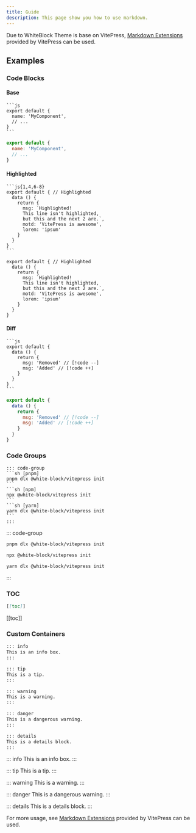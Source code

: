 ```yaml
---
title: Guide
description: This page show you how to use markdown.
---
```


Due to WhiteBlock Theme is base on VitePress, [Markdown Extensions](https://vitepress.dev/guide/markdown) provided by VitePress can be used. 

## Examples

### Code Blocks

#### Base
````
```js
export default {
  name: 'MyComponent',
  // ...
}
```
````

```js
export default {
  name: 'MyComponent',
  // ...
}
```

#### Highlighted
````
```js{1,4,6-8}
export default { // Highlighted
  data () {
    return {
      msg: `Highlighted!
      This line isn't highlighted,
      but this and the next 2 are.`,
      motd: 'VitePress is awesome',
      lorem: 'ipsum'
    }
  }
}
```
````
```js{1,4,6-8}
export default { // Highlighted
  data () {
    return {
      msg: `Highlighted!
      This line isn't highlighted,
      but this and the next 2 are.`,
      motd: 'VitePress is awesome',
      lorem: 'ipsum'
    }
  }
}
```

#### Diff
````
```js
export default {
  data () {
    return {
      msg: 'Removed' // [!code --]
      msg: 'Added' // [!code ++]
    }
  }
}
```
````
```js
export default {
  data () {
    return {
      msg: 'Removed' // [!code --]
      msg: 'Added' // [!code ++]
    }
  }
}
```

### Code Groups
````
::: code-group
```sh [pnpm]
pnpm dlx @white-block/vitepress init
```
```sh [npm]
npx @white-block/vitepress init
```
```sh [yarn]
yarn dlx @white-block/vitepress init
```
:::
````
::: code-group
```sh [pnpm]
pnpm dlx @white-block/vitepress init
```
```sh [npm]
npx @white-block/vitepress init
```
```sh [yarn]
yarn dlx @white-block/vitepress init
```
:::

### TOC
```md
[[toc]]
```
[[toc]]

### Custom Containers
```md
::: info
This is an info box.
:::

::: tip
This is a tip.
:::

::: warning
This is a warning.
:::

::: danger
This is a dangerous warning.
:::

::: details
This is a details block.
:::
```
::: info
This is an info box.
:::

::: tip
This is a tip.
:::

::: warning
This is a warning.
:::

::: danger
This is a dangerous warning.
:::

::: details
This is a details block.
:::


For more usage, see [Markdown Extensions](https://vitepress.dev/guide/markdown) provided by VitePress can be used. 